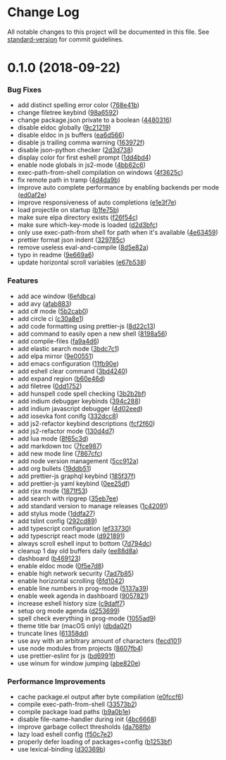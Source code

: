 # Change Log

All notable changes to this project will be documented in this file. See [standard-version](https://github.com/conventional-changelog/standard-version) for commit guidelines.

<a name="0.1.0"></a>
# 0.1.0 (2018-09-22)


### Bug Fixes

* add distinct spelling error color ([768e41b](https://github.com/Cliffzz/.emacs.d/commit/768e41b))
* change filetree keybind ([98a6592](https://github.com/Cliffzz/.emacs.d/commit/98a6592))
* change package.json private to a boolean ([4480316](https://github.com/Cliffzz/.emacs.d/commit/4480316))
* disable eldoc globally ([9c21219](https://github.com/Cliffzz/.emacs.d/commit/9c21219))
* disable eldoc in js buffers ([ea6d566](https://github.com/Cliffzz/.emacs.d/commit/ea6d566))
* disable js trailing comma warning ([163972f](https://github.com/Cliffzz/.emacs.d/commit/163972f))
* disable json-python checker ([2d3d738](https://github.com/Cliffzz/.emacs.d/commit/2d3d738))
* display color for first eshell prompt ([1dd4bd4](https://github.com/Cliffzz/.emacs.d/commit/1dd4bd4))
* enable node globals in js2-mode ([4bb62c6](https://github.com/Cliffzz/.emacs.d/commit/4bb62c6))
* exec-path-from-shell compilation on windows ([4f3625c](https://github.com/Cliffzz/.emacs.d/commit/4f3625c))
* fix remote path in tramp ([4d4da9b](https://github.com/Cliffzz/.emacs.d/commit/4d4da9b))
* improve auto complete performance by enabling backends per mode ([ed0af2e](https://github.com/Cliffzz/.emacs.d/commit/ed0af2e))
* improve responsiveness of auto completions ([e1e3f7e](https://github.com/Cliffzz/.emacs.d/commit/e1e3f7e))
* load projectile on startup ([b1fe75b](https://github.com/Cliffzz/.emacs.d/commit/b1fe75b))
* make sure elpa directory exists ([f26f54c](https://github.com/Cliffzz/.emacs.d/commit/f26f54c))
* make sure which-key-mode is loaded ([d2d3bfc](https://github.com/Cliffzz/.emacs.d/commit/d2d3bfc))
* only use exec-path-from shell for path when it's available ([4e63459](https://github.com/Cliffzz/.emacs.d/commit/4e63459))
* prettier format json indent ([329785c](https://github.com/Cliffzz/.emacs.d/commit/329785c))
* remove useless eval-and-compile ([8d5e82a](https://github.com/Cliffzz/.emacs.d/commit/8d5e82a))
* typo in readme ([9e669a6](https://github.com/Cliffzz/.emacs.d/commit/9e669a6))
* update horizontal scroll variables ([e67b538](https://github.com/Cliffzz/.emacs.d/commit/e67b538))


### Features

* add ace window ([6efdbca](https://github.com/Cliffzz/.emacs.d/commit/6efdbca))
* add avy ([afab883](https://github.com/Cliffzz/.emacs.d/commit/afab883))
* add c# mode ([5b2cab0](https://github.com/Cliffzz/.emacs.d/commit/5b2cab0))
* add circle ci ([c30a8e1](https://github.com/Cliffzz/.emacs.d/commit/c30a8e1))
* add code formatting using prettier-js ([8d22c13](https://github.com/Cliffzz/.emacs.d/commit/8d22c13))
* add command to easily open a new shell ([8198a56](https://github.com/Cliffzz/.emacs.d/commit/8198a56))
* add compile-files ([fa9a4d6](https://github.com/Cliffzz/.emacs.d/commit/fa9a4d6))
* add elastic search mode ([3bdc7c1](https://github.com/Cliffzz/.emacs.d/commit/3bdc7c1))
* add elpa mirror ([9e00551](https://github.com/Cliffzz/.emacs.d/commit/9e00551))
* add emacs configuration ([11fb90e](https://github.com/Cliffzz/.emacs.d/commit/11fb90e))
* add eshell clear command ([3bd4240](https://github.com/Cliffzz/.emacs.d/commit/3bd4240))
* add expand region ([b60e46d](https://github.com/Cliffzz/.emacs.d/commit/b60e46d))
* add filetree ([0dd1752](https://github.com/Cliffzz/.emacs.d/commit/0dd1752))
* add hunspell code spell checking ([3b2b2bf](https://github.com/Cliffzz/.emacs.d/commit/3b2b2bf))
* add indium debugger keybinds ([394c288](https://github.com/Cliffzz/.emacs.d/commit/394c288))
* add indium javascript debugger ([4d02eed](https://github.com/Cliffzz/.emacs.d/commit/4d02eed))
* add iosevka font conifg ([332dcc8](https://github.com/Cliffzz/.emacs.d/commit/332dcc8))
* add js2-refactor keybind descriptions ([fcf2f60](https://github.com/Cliffzz/.emacs.d/commit/fcf2f60))
* add js2-refactor mode ([130d4d7](https://github.com/Cliffzz/.emacs.d/commit/130d4d7))
* add lua mode ([8f65c3d](https://github.com/Cliffzz/.emacs.d/commit/8f65c3d))
* add markdown toc ([7fce987](https://github.com/Cliffzz/.emacs.d/commit/7fce987))
* add new mode line ([7867cfc](https://github.com/Cliffzz/.emacs.d/commit/7867cfc))
* add node version management ([5cc912a](https://github.com/Cliffzz/.emacs.d/commit/5cc912a))
* add org bullets ([19ddb51](https://github.com/Cliffzz/.emacs.d/commit/19ddb51))
* add prettier-js graphql keybind ([185f37f](https://github.com/Cliffzz/.emacs.d/commit/185f37f))
* add prettier-js yaml keybind ([0ee25df](https://github.com/Cliffzz/.emacs.d/commit/0ee25df))
* add rjsx mode ([1871f53](https://github.com/Cliffzz/.emacs.d/commit/1871f53))
* add search with ripgrep ([35eb7ee](https://github.com/Cliffzz/.emacs.d/commit/35eb7ee))
* add standard version to manage releases ([1c42091](https://github.com/Cliffzz/.emacs.d/commit/1c42091))
* add stylus mode ([1ddfa27](https://github.com/Cliffzz/.emacs.d/commit/1ddfa27))
* add tslint config ([292cd89](https://github.com/Cliffzz/.emacs.d/commit/292cd89))
* add typescript configuration ([ef33730](https://github.com/Cliffzz/.emacs.d/commit/ef33730))
* add typescript react mode ([d921891](https://github.com/Cliffzz/.emacs.d/commit/d921891))
* always scroll eshell input to bottom ([7d794dc](https://github.com/Cliffzz/.emacs.d/commit/7d794dc))
* cleanup 1 day old buffers daily ([ee88d8a](https://github.com/Cliffzz/.emacs.d/commit/ee88d8a))
* dashboard ([b469123](https://github.com/Cliffzz/.emacs.d/commit/b469123))
* enable eldoc mode ([0f5e7d8](https://github.com/Cliffzz/.emacs.d/commit/0f5e7d8))
* enable high network security ([7ad7b85](https://github.com/Cliffzz/.emacs.d/commit/7ad7b85))
* enable horizontal scrolling ([6fd1042](https://github.com/Cliffzz/.emacs.d/commit/6fd1042))
* enable line numbers in prog-mode ([5137a39](https://github.com/Cliffzz/.emacs.d/commit/5137a39))
* enable week agenda in dashboard ([9057821](https://github.com/Cliffzz/.emacs.d/commit/9057821))
* increase eshell history size ([c9daff7](https://github.com/Cliffzz/.emacs.d/commit/c9daff7))
* setup org mode agenda ([d253699](https://github.com/Cliffzz/.emacs.d/commit/d253699))
* spell check everything in prog-mode ([1055ad9](https://github.com/Cliffzz/.emacs.d/commit/1055ad9))
* theme title bar (macOS only) ([dbda02f](https://github.com/Cliffzz/.emacs.d/commit/dbda02f))
* truncate lines ([61358dd](https://github.com/Cliffzz/.emacs.d/commit/61358dd))
* use avy with an arbitrary amount of characters ([fecd101](https://github.com/Cliffzz/.emacs.d/commit/fecd101))
* use node modules from projects ([8607fb4](https://github.com/Cliffzz/.emacs.d/commit/8607fb4))
* use prettier-eslint for js ([bd6991f](https://github.com/Cliffzz/.emacs.d/commit/bd6991f))
* use winum for window jumping ([abe820e](https://github.com/Cliffzz/.emacs.d/commit/abe820e))


### Performance Improvements

* cache package.el output after byte compilation ([e0fccf6](https://github.com/Cliffzz/.emacs.d/commit/e0fccf6))
* compile exec-path-from-shell ([33573b2](https://github.com/Cliffzz/.emacs.d/commit/33573b2))
* compile package load paths ([b9a0b1e](https://github.com/Cliffzz/.emacs.d/commit/b9a0b1e))
* disable file-name-handler during init ([4bc6668](https://github.com/Cliffzz/.emacs.d/commit/4bc6668))
* improve garbage collect thresholds ([da768fb](https://github.com/Cliffzz/.emacs.d/commit/da768fb))
* lazy load eshell config ([f50c7e2](https://github.com/Cliffzz/.emacs.d/commit/f50c7e2))
* properly defer loading of packages+config ([b1253bf](https://github.com/Cliffzz/.emacs.d/commit/b1253bf))
* use lexical-binding ([d30369b](https://github.com/Cliffzz/.emacs.d/commit/d30369b))
